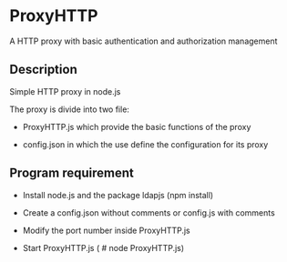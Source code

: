 ProxyHTTP
=========

A HTTP proxy with basic authentication and authorization management

Description
-------------------------

Simple HTTP proxy in node.js

The proxy is divide into two file:

* ProxyHTTP.js which provide the basic functions of the proxy

* config.json in which the use define the configuration for its proxy

Program requirement 
----------------------

* Install node.js and the package ldapjs (npm install)

* Create a config.json without comments or config.js with comments

* Modify the port number inside ProxyHTTP.js 

* Start ProxyHTTP.js  ( # node ProxyHTTP.js)
